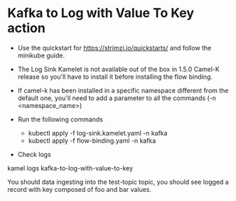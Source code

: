 # Kafka to Log with Value To Key action

- Use the quickstart for https://strimzi.io/quickstarts/ and follow the minikube guide.

- The Log Sink Kamelet is not available out of the box in 1.5.0 Camel-K release so you'll have to install it before installing the flow binding.

- If camel-k has been installed in a specific namespace different from the default one, you'll need to add a parameter to all the commands (-n <namespace_name>)

- Run the following commands

  - kubectl apply -f log-sink.kamelet.yaml -n kafka
  - kubectl apply -f flow-binding.yaml -n kafka

- Check logs

kamel logs kafka-to-log-with-value-to-key 

You should data ingesting into the test-topic topic, you should see logged a record with key composed of foo and bar values.
